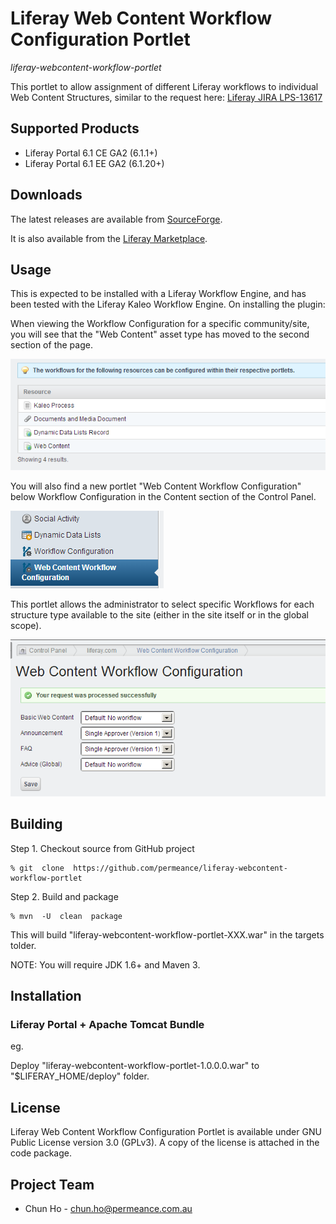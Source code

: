 # Liferay Web Content Workflow Configuration Portlet

*liferay-webcontent-workflow-portlet*

This portlet to allow assignment of different Liferay workflows to individual Web Content Structures, similar to the request here: [Liferay JIRA LPS-13617](https://issues.liferay.com/browse/LPS-13617 "LPS-13617")


## Supported Products

* Liferay Portal 6.1 CE GA2 (6.1.1+)
* Liferay Portal 6.1 EE GA2 (6.1.20+)


## Downloads

The latest releases are available from [SourceForge](http://sourceforge.net/projects/permeance-apps/files/liferay-web-content-workflow-configuration/ "Liferay Web Content Workflow Configuration Portlet").

It is also available from the [Liferay Marketplace](http://www.liferay.com/marketplace/-/mp/application/25619448 "Liferay Web Content Workflow Configuration Portlet").


## Usage

This is expected to be installed with a Liferay Workflow Engine, and has been tested with the Liferay Kaleo Workflow Engine. On installing the plugin:

When viewing the Workflow Configuration for a specific community/site, you will see that the "Web Content" asset type has moved to the second section of the page.

![Workflow Configuration](/doc/images/wcwfp3.PNG "Workflow Configuration")

You will also find a new portlet "Web Content Workflow Configuration" below Workflow Configuration in the Content section of the Control Panel.

![Control Panel](/doc/images/wcwfp1.PNG "Control Panel")

This portlet allows the administrator to select specific Workflows for each structure type available to the site (either in the site itself or in the global scope).

![Web Content Workflow Configuration](/doc/images/wcwfp2.PNG "Web Content Workflow Configuration")

## Building

Step 1. Checkout source from GitHub project

    % git  clone  https://github.com/permeance/liferay-webcontent-workflow-portlet

Step 2. Build and package

    % mvn  -U  clean  package

This will build "liferay-webcontent-workflow-portlet-XXX.war" in the targets tolder.

NOTE: You will require JDK 1.6+ and Maven 3.


## Installation

### Liferay Portal + Apache Tomcat Bundle

eg.

Deploy "liferay-webcontent-workflow-portlet-1.0.0.0.war" to "$LIFERAY_HOME/deploy" folder.

## License

Liferay Web Content Workflow Configuration Portlet is available under GNU Public License version 3.0 (GPLv3). A copy of the license is attached in the code package.

## Project Team

* Chun Ho - chun.ho@permeance.com.au
